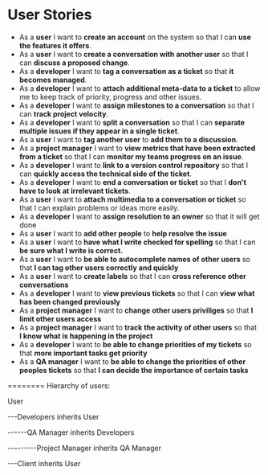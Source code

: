 User Stories
=========

* As a **user** I want to **create an account** on the system so that I can **use the features it offers**.
* As a **user** I want to **create a conversation with another user** so that I can **discuss a proposed change**.
* As a **developer** I want to **tag a conversation as a ticket** so that **it becomes managed**.
* As a **developer** I want to **attach additional meta-data to a ticket** to allow me to keep track of priority, progress and other issues.
* As a **developer** I want to **assign milestones to a conversation** so that I can **track project velocity**.
* As a **developer** I want to **split a conversation** so that I can **separate multiple issues if they appear in a single ticket**.
* As a **user** I want to **tag another user** to **add them to a discussion**.
* As a **project manager** I want to **view metrics that have been extracted from a ticket** so that I can **monitor my teams progress on an issue**.
* As a **developer** I want to **link to a version control repository** so that I can **quickly access the technical side of the ticket**.
* As a **developer** I want to **end a conversation or ticket** so that I **don't have to look at irrelevant tickets**.
* As a **user** I want to **attach multimedia to a conversation or ticket** so that I can explain problems or ideas more easily.
* As a **developer** I want to **assign resolution to an owner** so that it will get done
* As a **user** I want to **add other people** to **help resolve the issue**
* As a **user** I want to **have what I write checked for spelling** so that I can **be sure what I write is correct.**
* As a **user** I want to **be able to autocomplete names of other users** so that **I can tag other users correctly and quickly**
* As a **user** I want to **create labels** so that I can **cross reference other conversations**
* As a **developer** I want to **view previous tickets** so that I can **view what has been changed previously**
* As a **project manager** I want to **change other users priviliges** so that **I limit other users access**
* As a **project manager** I want to **track the activity of other users** so that **I know what is happening in the project**
* As a **developer** I want to **be able to change priorities of my tickets** so that **more important tasks get priority**
* As a **QA manager** I want to **be able to change the priorities of other peoples tickets** so that **I can decide the importance of certain tasks**


========
Hierarchy of users:

User

---Developers inherits User
  
------QA Manager inherits Developers
    
---------Project Manager inherits QA Manager 

---Client inherits User
